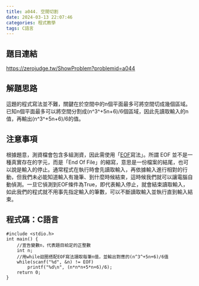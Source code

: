 ```yaml
---
title: a044. 空間切割
date: 2024-03-13 22:07:46
categories: 程式教學
tags: C語言
---
```

## 題目連結
https://zerojudge.tw/ShowProblem?problemid=a044

## 解題思路
這題的程式寫法並不難，關鍵在於空間中的n個平面最多可將空間切成幾個區域。已知n個平面最多可以將空間分割成(n^3^+5n+6)/6個區域，因此先讀取輸入的n值，再輸出(n^3^+5n+6)/6的值。

<!-- more -->

## 注意事項
根據題意，測資檔會包含多組測資，因此需使用「[EOF](https://noah-0831.github.io/a004-%E6%96%87%E6%96%87%E7%9A%84%E6%B1%82%E5%A9%9A/)寫法」。所謂 EOF 並不是一種真實存在的字元，而是「End Of File」的縮寫，意思是一份檔案的結尾，也可以說是輸入的停止。通常程式在執行時會先讀取輸入，再依據輸入進行相對的行動，但我們未必能知道輸入有幾筆、到什麼時候結束，這時候我們就可以讓電腦自動偵測。一旦它偵測到EOF條件為True，即代表輸入停止，就會結束讀取輸入，如此我們的程式就不用事先指定輸入的筆數，可以不斷讀取輸入並執行直到輸入結束。

## 程式碼：C語言
```C==
#include <stdio.h>
int main() {
    //宣告變數n，代表題目給定的正整數
    int n;
    //用while迴圈搭配EOF寫法讀取每筆n值，並輸出對應的(n^3^+5n+6)/6值
    while(scanf("%d", &n) != EOF)
        printf("%d\n", (n*n*n+5*n+6)/6);
    return 0;
}
```

